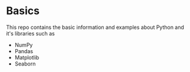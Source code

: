 # Basics
This repo contains the basic information and examples about Python and it's libraries such as 
- NumPy
- Pandas
- Matplotlib
- Seaborn
